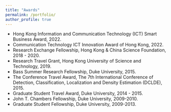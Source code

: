 ```yaml
---
title: "Awards"
permalink: /portfolio/
author_profile: true
---
```


* Hong Kong Information and Communication Technology (ICT) Smart Business Award, 2022.
* Communication Technology ICT Innovation Award of Hong Kong, 2022.
* Research Exchange Fellowship, Hong Kong & China Science Foundation, 2018 - 2020.
* Research Travel Grant, Hong Kong University of Science and Technology, 2019. 
* Bass Summer Research Fellowship, Duke University, 2015. 
* The Conference Travel Award, The 7th International Conference of Detection, Classification, Localization and Density Estimation (DCLDE), 2015.
* Graduate Student Travel Award, Duke University, 2014 - 2015. 
* John T. Chambers Fellowship, Duke University, 2009-2010.
* Graduate Student Fellowship, Duke University, 2009-2013.



